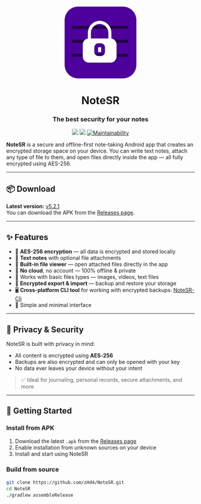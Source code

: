 <p align="center">
  <img alt="NoteSR" src="icon.png" width="192" height="192">
</p>

<h1 align="center" style="padding: 0;">NoteSR</h1>
<h3 align="center" style="padding: 0;">The best security for your notes</h3>

<p align="center">
    <a href="https://github.com/zHd4/NoteSR/releases"><img src="https://img.shields.io/github/v/release/zHd4/NoteSR" /></a>
    <a href="https://github.com/zHd4/NoteSR/actions/workflows/java_ci.yml"><img src="https://github.com/zHd4/NoteSR/actions/workflows/java_ci.yml/badge.svg" /></a>
    <a href="https://qlty.sh/gh/zHd4/projects/NoteSR"><img src="https://qlty.sh/gh/zHd4/projects/NoteSR/maintainability.svg" alt="Maintainability" /></a>
</p>

**NoteSR** is a secure and offline-first note-taking Android app that creates an encrypted storage space on your device. You can write text notes, attach any type of file to them, and open files directly inside the app — all fully encrypted using AES-256.

---

## 📦 Download

**Latest version:** [v5.2.1](https://github.com/zHd4/NoteSR/releases/tag/5.2.1)  
You can download the APK from the [Releases page](https://github.com/zHd4/NoteSR/releases).

---

## ✨ Features

- 🔐 **AES-256 encryption** — all data is encrypted and stored locally
- 📝 **Text notes** with optional file attachments
- 📂 **Built-in file viewer** — open attached files directly in the app
- 🚫 **No cloud**, no account — 100% offline & private
- 📁 Works with basic files types — images, videos, text files
- 🔄 **Encrypted export & import** — backup and restore your storage
- 🖥️ **Cross-platform CLI tool** for working with encrypted backups: [NoteSR-Cli](https://github.com/zHd4/NoteSR-Cli)
- 🧭 Simple and minimal interface

---

## 🔐 Privacy & Security

NoteSR is built with privacy in mind:

- All content is encrypted using **AES‑256**
- Backups are also encrypted and can only be opened with your key
- No data ever leaves your device without your intent

> ✅ Ideal for journaling, personal records, secure attachments, and more

---

## 🚀 Getting Started

### Install from APK

1. Download the latest `.apk` from the [Releases page](https://github.com/zHd4/NoteSR/releases)
2. Enable installation from unknown sources on your device
3. Install and start using NoteSR

### Build from source

```bash
git clone https://github.com/zHd4/NoteSR.git
cd NoteSR
./gradlew assembleRelease
